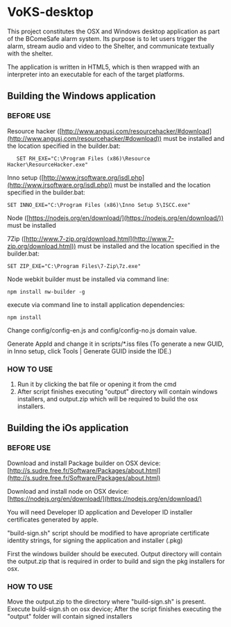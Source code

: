 VoKS-desktop
============

This project constitutes the OSX and Windows desktop application as part of the BComeSafe alarm system. Its purpose is to let users trigger the alarm, stream audio and video to the Shelter, and communicate textually with the shelter.

The application is written in HTML5, which is then wrapped with an interpreter into an executable for each of the target platforms.


## Building the Windows application ##

### BEFORE USE ###

Resource hacker ([http://www.angusj.com/resourcehacker/#download](http://www.angusj.com/resourcehacker/#download)) must be installed and the location specified in the builder.bat:

       SET RH_EXE="C:\Program Files (x86)\Resource Hacker\ResourceHacker.exe"
    
Inno setup ([http://www.jrsoftware.org/isdl.php](http://www.jrsoftware.org/isdl.php)) must be installed and the location specified in the builder.bat:

    SET INNO_EXE="C:\Program Files (x86)\Inno Setup 5\ISCC.exe"
    
Node ([https://nodejs.org/en/download/](https://nodejs.org/en/download/)) must be installed

7Zip ([http://www.7-zip.org/download.html](http://www.7-zip.org/download.html)) must be installed and the location specified in the builder.bat:

	SET ZIP_EXE="C:\Program Files\7-Zip\7z.exe"

Node webkit builder must be installed via command line: 
	
	npm install nw-builder -g

execute via command line to install application dependencies:

	npm install

Change config/config-en.js and config/config-no.js domain value.
   
Generate AppId and change it in scripts/*.iss files (To generate a new GUID, in Inno setup, click Tools | Generate GUID inside the IDE.)

### HOW TO USE ###
1. Run it by clicking the bat file or opening it from the cmd
2. After script finishes executing "output" directory will contain windows installers, and output.zip which will be required to build the osx installers.

## Building the iOs application ##

### BEFORE USE ###

Download and install Package builder on OSX device: 
   [http://s.sudre.free.fr/Software/Packages/about.html](http://s.sudre.free.fr/Software/Packages/about.html)

Download and install node on OSX device: [https://nodejs.org/en/download/](https://nodejs.org/en/download/)
   
You will need Developer ID application and Developer ID installer certificates generated by apple.

"build-sign.sh" script should be modified to have apropriate certificate identity strings, for signing the application and installer (.pkg)

First the windows builder should be executed. Output directory will contain the output.zip that is required in order to build and sign the pkg installers for osx.


### HOW TO USE ###

Move the output.zip to the directory where "build-sign.sh" is present.
Execute build-sign.sh on osx device;
After the script finishes executing the "output" folder will contain signed installers